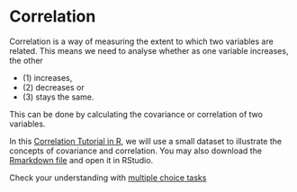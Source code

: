 # Correlation

Correlation is a way of measuring the extent to which two variables are related. This means we need to analyse whether as one variable increases, the other

* (1) increases,
* (2) decreases or
* (3) stays the same.

This can be done by calculating the covariance or correlation of two variables.

In this [Correlation Tutorial in R](https://github.com/kirenz/correlation/blob/master/Correlation.md), we will use a small dataset to illustrate the concepts of covariance and correlation. You may also download the [Rmarkdown file](https://github.com/kirenz/correlation/blob/master/Correlation.Rmd) and open it in RStudio.


Check your understanding with [multiple choice tasks](https://github.com/kirenz/correlation/blob/master/Correlation_task.pdf)
